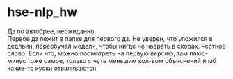 # hse-nlp_hw
Дз по автобрее, неожиданно    
Первое дз лежит в папке для первого дз. Не уверен, что уложился в дедлайн, переобучал модели, чтобы нигде не наврать в скорах, честное слово. Если что, можно посмотреть на первую версию, там плюс-минус тоже самое, только с чуть меньшим кол-вом объяснений и мб какие-то куски отваливаются
